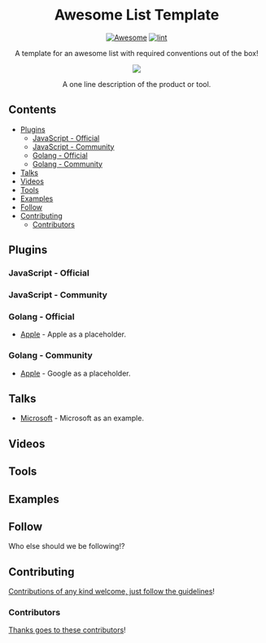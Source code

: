 <div align="center">

<!-- title -->

# Awesome List Template <!-- omit from toc -->

[![Awesome](https://awesome.re/badge.svg)](https://awesome.re) [![lint](https://github.com/xavidop/awesome-firebase-genkit/actions/workflows/lint.yaml/badge.svg)](https://github.com/xavidop/awesome-firebase-genkit/actions/workflows/lint.yaml)

<!-- subtitle -->

A template for an awesome list with required conventions out of the box!

<!-- image -->

<a href="" target="_blank" rel="noopener noreferrer">
  <img src="https://github.com/xavidop/awesome-firebase-genkit/blob/main/assets/header.png?raw=true" />
</a>

<!-- description -->

A one line description of the product or tool.

</div>

<!-- TOC -->

## Contents <!-- omit from toc -->
- [Plugins](#plugins)
  - [JavaScript - Official](#javascript---official)
  - [JavaScript - Community](#javascript---community)
  - [Golang - Official](#golang---official)
  - [Golang - Community](#golang---community)
- [Talks](#talks)
- [Videos](#videos)
- [Tools](#tools)
- [Examples](#examples)
- [Follow](#follow)
- [Contributing](#contributing)
  - [Contributors](#contributors)

<!-- CONTENT -->

## Plugins

### JavaScript - Official

### JavaScript - Community

### Golang - Official

- [Apple](https://apple.com) - Apple as a placeholder.

### Golang - Community

- [Apple](https://google.com) - Google as a placeholder.

## Talks

- [Microsoft](https://www.microsoft.com/) - Microsoft as an example.

## Videos

## Tools

## Examples

<!-- END CONTENT -->

## Follow

<!-- list people worth following on social sites (Twitter, LinkedIn, GitHub, YouTube etc.) -->

Who else should we be following!?


## Contributing

[Contributions of any kind welcome, just follow the guidelines](contributing.md)!

### Contributors

[Thanks goes to these contributors](https://github.com/xavidop/awesome-firebase-genkit/graphs/contributors)!
